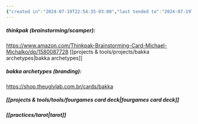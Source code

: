```yaml
---
{"created in":"2024-07-19T22:54:35-03:00","last tended to":"2024-07-19T22:58:18-03:00","tags":["player","seriousgame","host","game","resource","🌱"],"dg-publish":true,"permalink":"/references/player/games/reflection-card-games/","dgPassFrontmatter":true,"created":"2024-07-19T22:54:35.977-03:00","updated":"2024-07-19T23:10:04.634-03:00"}
---
```


##### thinkpak (brainstorming/scamper):
https://www.amazon.com/Thinkpak-Brainstorming-Card-Michael-Michalko/dp/1580087728
[[projects & tools/projects/bakka archetypes\|bakka archetypes]]

##### bakka archetypes (branding):
https://shop.theuglylab.com.br/cards/bakka

##### [[projects & tools/tools/fourgames card deck\|fourgames card deck]]

##### [[practices/tarot\|tarot]]
